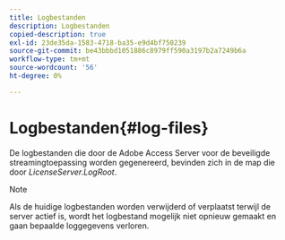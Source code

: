 ```yaml
---
title: Logbestanden
description: Logbestanden
copied-description: true
exl-id: 23de35da-1583-4718-ba35-e9d4bf750239
source-git-commit: be43bbbd1051886c8979ff590a3197b2a7249b6a
workflow-type: tm+mt
source-wordcount: '56'
ht-degree: 0%

---
```


# Logbestanden{#log-files}

De logbestanden die door de Adobe Access Server voor de beveiligde streamingtoepassing worden gegenereerd, bevinden zich in de map die door *LicenseServer.LogRoot*.

>[!NOTE]
>
>Als de huidige logbestanden worden verwijderd of verplaatst terwijl de server actief is, wordt het logbestand mogelijk niet opnieuw gemaakt en gaan bepaalde loggegevens verloren.
